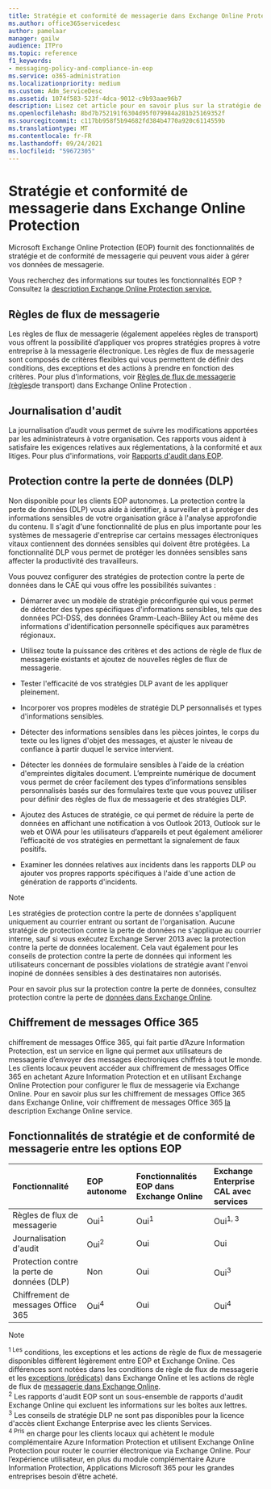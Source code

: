 ```yaml
---
title: Stratégie et conformité de messagerie dans Exchange Online Protection
ms.author: office365servicedesc
author: pamelaar
manager: gailw
audience: ITPro
ms.topic: reference
f1_keywords:
- messaging-policy-and-compliance-in-eop
ms.service: o365-administration
ms.localizationpriority: medium
ms.custom: Adm_ServiceDesc
ms.assetid: 1074f583-523f-4dca-9012-c9b93aae96b7
description: Lisez cet article pour en savoir plus sur la stratégie de messagerie et les fonctionnalités de conformité dans Microsoft Exchange Online Protection des données (EOP).
ms.openlocfilehash: 8bd7b752191f6304d95f079984a281b25169352f
ms.sourcegitcommit: c117bb958f5b94682fd384b4770a920c6114559b
ms.translationtype: MT
ms.contentlocale: fr-FR
ms.lasthandoff: 09/24/2021
ms.locfileid: "59672305"
---
```

# <a name="messaging-policy-and-compliance-in-exchange-online-protection"></a>Stratégie et conformité de messagerie dans Exchange Online Protection

Microsoft Exchange Online Protection (EOP) fournit des fonctionnalités de stratégie et de conformité de messagerie qui peuvent vous aider à gérer vos données de messagerie.

Vous recherchez des informations sur toutes les fonctionnalités EOP ? Consultez la [description Exchange Online Protection service.](exchange-online-protection-service-description.md)

## <a name="mail-flow-rules"></a>Règles de flux de messagerie

Les règles de flux de messagerie (également appelées règles de transport) vous offrent la possibilité d’appliquer vos propres stratégies propres à votre entreprise à la messagerie électronique. Les règles de flux de messagerie sont composés de critères flexibles qui vous permettent de définir des conditions, des exceptions et des actions à prendre en fonction des critères. Pour plus d’informations, voir [Règles de flux de messagerie (règles](/microsoft-365/security/office-365-security/mail-flow-rules-transport-rules-0)de transport) dans Exchange Online Protection .

## <a name="audit-logging"></a>Journalisation d'audit

La journalisation d’audit vous permet de suivre les modifications apportées par les administrateurs à votre organisation. Ces rapports vous aident à satisfaire les exigences relatives aux réglementations, à la conformité et aux litiges. Pour plus d'informations, voir [Rapports d'audit dans EOP](/microsoft-365/security/office-365-security/auditing-reports-in-eop).

## <a name="data-loss-prevention-dlp"></a>Protection contre la perte de données (DLP)

Non disponible pour les clients EOP autonomes. La protection contre la perte de données (DLP) vous aide à identifier, à surveiller et à protéger des informations sensibles de votre organisation grâce à l'analyse approfondie du contenu. Il s'agit d'une fonctionnalité de plus en plus importante pour les systèmes de messagerie d'entreprise car certains messages électroniques vitaux contiennent des données sensibles qui doivent être protégées. La fonctionnalité DLP vous permet de protéger les données sensibles sans affecter la productivité des travailleurs.

Vous pouvez configurer des stratégies de protection contre la perte de données dans le CAE qui vous offre les possibilités suivantes :

- Démarrer avec un modèle de stratégie préconfigurée qui vous permet de détecter des types spécifiques d'informations sensibles, tels que des données PCI-DSS, des données Gramm-Leach-Bliley Act ou même des informations d'identification personnelle spécifiques aux paramètres régionaux.

- Utilisez toute la puissance des critères et des actions de règle de flux de messagerie existants et ajoutez de nouvelles règles de flux de messagerie.

- Tester l'efficacité de vos stratégies DLP avant de les appliquer pleinement.

- Incorporer vos propres modèles de stratégie DLP personnalisés et types d'informations sensibles.

- Détecter des informations sensibles dans les pièces jointes, le corps du texte ou les lignes d'objet des messages, et ajuster le niveau de confiance à partir duquel le service intervient.

- Détecter les données de formulaire sensibles à l'aide de la création d'empreintes digitales document. L’empreinte numérique de document vous permet de créer facilement des types d’informations sensibles personnalisés basés sur des formulaires texte que vous pouvez utiliser pour définir des règles de flux de messagerie et des stratégies DLP.

- Ajoutez des Astuces de stratégie, ce qui permet de réduire la perte de données en affichant une notification à vos Outlook 2013, Outlook sur le web et OWA pour les utilisateurs d’appareils et peut également améliorer l’efficacité de vos stratégies en permettant la signalement de faux positifs.

- Examiner les données relatives aux incidents dans les rapports DLP ou ajouter vos propres rapports spécifiques à l'aide d'une action de génération de rapports d'incidents.

> [!NOTE]
> Les stratégies de protection contre la perte de données s'appliquent uniquement au courrier entrant ou sortant de l'organisation. Aucune stratégie de protection contre la perte de données ne s'applique au courrier interne, sauf si vous exécutez Exchange Server 2013 avec la protection contre la perte de données localement. Cela vaut également pour les conseils de protection contre la perte de données qui informent les utilisateurs concernant de possibles violations de stratégie avant l'envoi inopiné de données sensibles à des destinataires non autorisés.

Pour en savoir plus sur la protection contre la perte de données, consultez protection contre la perte de [données dans Exchange Online](/exchange/security-and-compliance/data-loss-prevention/data-loss-prevention).

## <a name="office-365-message-encryption"></a>Chiffrement de messages Office 365

chiffrement de messages Office 365, qui fait partie d’Azure Information Protection, est un service en ligne qui permet aux utilisateurs de messagerie d’envoyer des messages électroniques chiffrés à tout le monde. Les clients locaux peuvent accéder aux chiffrement de messages Office 365 en achetant Azure Information Protection et en utilisant Exchange Online Protection pour configurer le flux de messagerie via Exchange Online. Pour en savoir plus sur les chiffrement de messages Office 365 dans Exchange Online, voir chiffrement de messages Office 365 [la](../exchange-online-service-description/message-policy-and-compliance.md#office-365-message-encryption) description Exchange Online service.

## <a name="messaging-policy-and-compliance-features-across-eop-options"></a>Fonctionnalités de stratégie et de conformité de messagerie entre les options EOP

| Fonctionnalité | EOP autonome | Fonctionnalités EOP dans <br/> Exchange Online | Exchange Enterprise <br/> CAL avec services |
|:-----|:-----|:-----|:-----|
|Règles de flux de messagerie|Oui<sup>1</sup>|Oui<sup>1</sup>|Oui<sup>1, 3</sup>|
|Journalisation d'audit|Oui<sup>2</sup>|Oui|Oui|
|Protection contre la perte de données (DLP)|Non|Oui|Oui<sup>3</sup>|
|Chiffrement de messages Office 365|Oui<sup>4</sup>|Oui|Oui<sup>4</sup>|

> [!NOTE]
> <sup>1 Les</sup> conditions, les exceptions et les actions de règle de flux de messagerie disponibles diffèrent légèrement entre EOP et Exchange Online. Ces différences sont notées dans les conditions de règle de flux de messagerie et les [exceptions (prédicats)](/Exchange/security-and-compliance/mail-flow-rules/conditions-and-exceptions) dans Exchange Online et les actions de règle de flux de [messagerie dans Exchange Online](/Exchange/security-and-compliance/mail-flow-rules/mail-flow-rule-actions). <br/>
> <sup>2</sup> Les rapports d'audit EOP sont un sous-ensemble de rapports d'audit Exchange Online qui excluent les informations sur les boîtes aux lettres.<br/>
> <sup>3</sup> Les conseils de stratégie DLP ne sont pas disponibles pour la licence d'accès client Exchange Enterprise avec les clients Services.<br/>
> <sup>4 Pris</sup> en charge pour les clients locaux qui achètent le module complémentaire Azure Information Protection et utilisent Exchange Online Protection pour router le courrier électronique via Exchange Online. Pour l’expérience utilisateur, en plus du module complémentaire Azure Information Protection, Applications Microsoft 365 pour les grandes entreprises besoin d’être acheté. <br/>